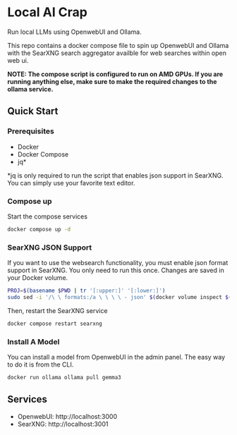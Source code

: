 # Local AI Crap

Run local LLMs using OpenwebUI and Ollama.

This repo contains a docker compose file to spin up OpenwebUI and Ollama with the SearXNG search
aggregator availble for web searches within open web ui.

**NOTE: The compose script is configured to run on AMD GPUs. If you are running anything else, make
sure to make the required changes to the ollama service.**

## Quick Start

### Prerequisites

- Docker
- Docker Compose
- jq*

*jq is only required to run the script that enables json support in SearXNG. You can simply use your
favorite text editor.

### Compose up

Start the compose services

```bash
docker compose up -d
```

### SearXNG JSON Support

If you want to use the websearch functionality, you must enable json format support in SearXNG. You
only need to run this once. Changes are saved in your Docker volume.

```bash
PROJ=$(basename $PWD | tr '[:upper:]' '[:lower:]')
sudo sed -i '/\ \ formats:/a \ \ \ \ - json' $(docker volume inspect ${PROJ}_searxng | jq '.[].Mountpoint' | cut -d'"' -f2)/settings.yml
```

Then, restart the SearXNG service

```bash
docker compose restart searxng
```

### Install A Model

You can install a model from OpenwebUI in the admin panel. The easy way to do it is from the CLI.

```bash
docker run ollama ollama pull gemma3
```

## Services

- OpenwebUI: http://localhost:3000
- SearXNG: http://localhost:3001
